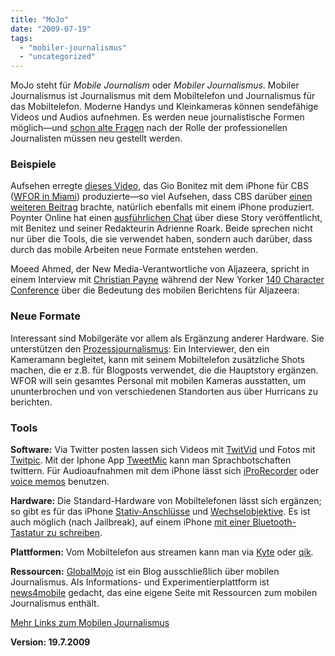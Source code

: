 ```yaml
---
title: "MoJo"
date: "2009-07-19"
tags: 
  - "mobiler-journalismus"
  - "uncategorized"
---
```


MoJo steht für _Mobile Journalism_ oder _Mobiler Journalismus_. Mobiler Journalismus ist Journalismus mit dem Mobiltelefon und Journalismus für das Mobiltelefon. Moderne Handys und Kleinkameras können sendefähige Videos und Audios aufnehmen. Es werden neue journalistische Formen möglich—und [schon alte Fragen](http://oreilly.com/catalog/wemedia/book/index.csp "Dan Gillmor: We the Media, Open Book") nach der Rolle der professionellen Journalisten müssen neu gestellt werden.

### Beispiele

Aufsehen erregte [dieses Video](http://cbs4.com/video/?id=78304@wfor.dayport.com "Video Library - cbs4.com"), das Gio Bonitez mit dem iPhone für CBS ([WFOR in Miami](http://en.wikipedia.org/wiki/WFOR-TV "WFOR-TV - Wikipedia, the free encyclopedia")) produzierte—so viel Aufsehen, dass CBS darüber [einen weiteren Beitrag](http://cbs4.com/video/?id=78847@wfor.dayport.com "Video Library - cbs4.com") brachte, natürlich ebenfalls mit einem iPhone produziert. Poynter Online hat einen [ausführlichen Chat](http://www.poynter.org/column.asp?id=2&aid=166352 "Poynter Online - Al's Morning Meeting") über diese Story veröffentlicht, mit Benitez und seiner Redakteurin Adrienne Roark. Beide sprechen nicht nur über die Tools, die sie verwendet haben, sondern auch darüber, dass durch das mobile Arbeiten neue Formate entstehen werden.

Moeed Ahmed, der New Media-Verantwortliche von Aljazeera, spricht in einem Interview mit [Christian Payne](http://ourmaninside.com/ "Our Man Inside") während der New Yorker [140 Character Conference](http://www.140conf.com/ "140 Character Conference") über die Bedeutung des mobilen Berichtens für Aljazeera:

### Neue Formate

Interessant sind Mobilgeräte vor allem als Ergänzung anderer Hardware. Sie unterstützen den [Prozessjournalismus](http://heinz.typepad.com/lostandfound/2009/06/journalismus-als-prozess.html "Lost and Found: Journalismus als Prozess"): Ein Interviewer, den ein Kameramann begleitet, kann mit seinem Mobiltelefon zusätzliche Shots machen, die er z.B. für Blogposts verwendet, die die Hauptstory ergänzen. WFOR will sein gesamtes Personal mit mobilen Kameras ausstatten, um ununterbrochen und von verschiedenen Standorten aus über Hurricans zu berichten.

### Tools

**Software:** Via Twitter posten lassen sich Videos mit [TwitVid](http://www.twitvid.com/ "TwitVid - Share videos on Twitter") und Fotos mit [Twitpic](http://twitpic.com/ "Twitpic - Share photos on Twitter"). Mit der Iphone App [TweetMic](http://www.appcraver.com/tweetmic/ "Send Voice Tweets with TweetMic - iPhone Apps | AppCraver") kann man Sprachbotschaften twittern. Für Audioaufnahmen mit dem iPhone lässt sich [iProRecorder](http://www.iprorecorder.com/ "iProRecorder") oder [voice memos](http://www.apple.com/iphone/iphone-3gs/voice-memos.html "Apple - iPhone - Record voice memos and more.") benutzen.

**Hardware:** Die Standard-Hardware von Mobiltelefonen lässt sich ergänzen; so gibt es für das iPhone [Stativ-Anschlüsse](http://www.ilounge.com/index.php/news/comments/thought-out-debuts-iphone-tripod-mount/ "Thought Out debuts iPhone tripod mount | iLounge News") und [Wechselobjektive](http://www.netzwelt.de/news/80215-gadget-globus-iphone-huelle-wechselobjektiv.html "Gadget Globus: iPhone-Hülle mit Wechselobjektiv @ NETZWELT.de"). Es ist auch möglich (nach Jailbreak), auf einem iPhone [mit einer Bluetooth-Tastatur zu schreiben](http://www.tuaw.com/2009/02/23/apple-bluetooth-keyboard-paired-with-iphone/ "Apple Bluetooth keyboard paired with iPhone").

**Plattformen:** Vom Mobiltelefon aus streamen kann man via [Kyte](http://www.kyte.tv/mobile/index.html "Kyte: Mobile") oder [qik](http://www.google.at/search?q=qik&ie=utf-8&oe=utf-8&aq=t&rls=org.mozilla:de:official&client=firefox-a "qik - Google-Suche").

**Ressourcen:** [GlobalMojo](http://globalmojo.org/ "GlobalMojo") ist ein Blog ausschließlich über mobilen Journalismus. Als Informations- und Experimentierplattform ist [news4mobile](http://news4mobile.wordpress.com/ "news4mobile") gedacht, das eine eigene Seite mit Ressourcen zum mobilen Journalismus enthält.

[Mehr Links zum Mobilen Journalismus](http://delicious.com/heinzwittenbrink/MoJo)

**Version: 19.7.2009**
